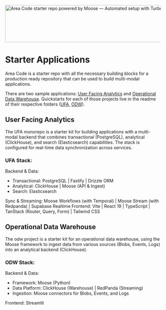 <img width="1074" height="120" alt="Area Code starter repo powered by Moose — Automated setup with Turborepo" src="https://github.com/user-attachments/assets/a860328a-cb75-41a2-ade4-b9a0624918e0" />

# Starter Applications

Area Code is a starter repo with all the necessary building blocks for a production ready repository that can be used to build multi-modal applications.

There are two sample applications: [User Facing Analytics](/UFA) and [Operational Data Warehouse](/odw/). Quickstarts for each of those projects live in the readme of their respective folders ([UFA](/UFA/README.md), [ODW](/odw/README.md)).

## User Facing Analytics

The UFA monorepo is a starter kit for building applications with a multi-modal backend that combines transactional (PostgreSQL), analytical (ClickHouse), and search (Elasticsearch) capabilities. The stack is configured for real-time data synchronization across services.

### UFA Stack:

Backend & Data:

- Transactional: PostgreSQL | Fastify | Drizzle ORM
- Analytical: ClickHouse | Moose (API & Ingest)
- Search: Elasticsearch

Sync & Streaming: Moose Workflows (with Temporal) | Moose Stream (with Redpanda) | Supabase Realtime
Frontend: Vite | React 19 | TypeScript | TanStack (Router, Query, Form) | Tailwind CSS

## Operational Data Warehouse

The odw project is a starter kit for an operational data warehouse, using the Moose framework to ingest data from various sources (Blobs, Events, Logs) into an analytical backend (ClickHouse).

### ODW Stack:

Backend & Data:

- Framework: Moose (Python)
- Data Platform: ClickHouse (Warehouse) | RedPanda (Streaming)
- Ingestion: Moose connectors for Blobs, Events, and Logs

Frontend: Streamlit
